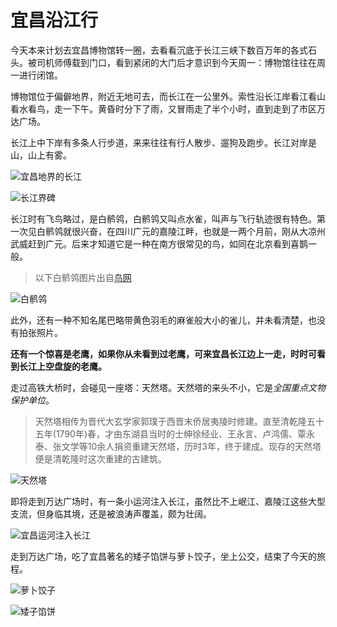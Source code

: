 # 宜昌沿江行

今天本来计划去宜昌博物馆转一圈，去看看沉底于长江三峡下数百万年的各式石头。被司机师傅载到门口，看到紧闭的大门后才意识到今天周一：博物馆往往在周一进行闭馆。

博物馆位于偏僻地界，附近无地可去，而长江在一公里外。索性沿长江岸看江看山看水看鸟，走一下午。黄昏时分下了雨，又冒雨走了半个小时，直到走到了市区万达广场。

长江上中下岸有多条人行步道，来来往往有行人散步、遛狗及跑步。长江对岸是山，山上有雾。

![宜昌地界的长江](./assets/xia-changjiang.jpg)

![长江界碑](./assets/xia-jiebei.jpg)

长江时有飞鸟略过，是白鹡鸰，白鹡鸰又叫点水雀，叫声与飞行轨迹很有特色。第一次见白鹡鸰就很兴奋，在四川广元的嘉陵江畔，也就是一两个月前，刚从大凉州武威赶到广元。后来才知道它是一种在南方很常见的鸟，如同在北京看到喜鹊一般。

> 以下白鹡鸰图片出自[鸟网](https://www.birdnet.cn/thread-806740-1-1.html)

![白鹡鸰](https://pic.birdnet.cn/forum/201407/01/093214zvzpeysymyeopeyj.jpg)

此外，还有一种不知名尾巴略带黄色羽毛的麻雀般大小的雀儿，并未看清楚，也没有拍张照片。

**还有一个惊喜是老鹰，如果你从未看到过老鹰，可来宜昌长江边上一走，时时可看到长江上空盘旋的老鹰。**

走过高铁大桥时，会碰见一座塔：天然塔。天然塔的来头不小，它是*全国重点文物保护单位*。

> 天然塔相传为晋代大玄学家郭璞于西晋末侨居夷陵时修建。直至清乾隆五十五年(1790年)春，才由东湖县当时的士绅徐经业、王永言、卢鸿儒、覃永泰、张文学等10余人捐资重建天然塔，历时3年，终于建成。现存的天然塔便是清乾隆时这次重建的古建筑。

![天然塔](./assets/xia-tianranta.jpg)

即将走到万达广场时，有一条小运河注入长江，虽然比不上岷江、嘉陵江这些大型支流，但身临其境，还是被浪涛声覆盖，颇为壮阔。

![宜昌运河注入长江](./assets/xia-yunhe.jpg)

走到万达广场，吃了宜昌著名的矮子馅饼与萝卜饺子，坐上公交，结束了今天的旅程。

![萝卜饺子](./assets/xia-jiaozi.jpg)

![矮子馅饼](./assets/xia-xianbing.jpg)

